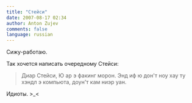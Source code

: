```yaml
---
title: "Стейси"
date: 2007-08-17 02:34
author: Anton Zujev
comments: false
language: russian
---
```


Сижу-работаю.

Так хочется написать очередному Стейси:

>Диар Стейси,
Ю ар э факинг морон. Энд иф ю дон'т ноу хау ту хэндл э компьюта, доун'т кам ниэр уан.

Идиоты. >_<